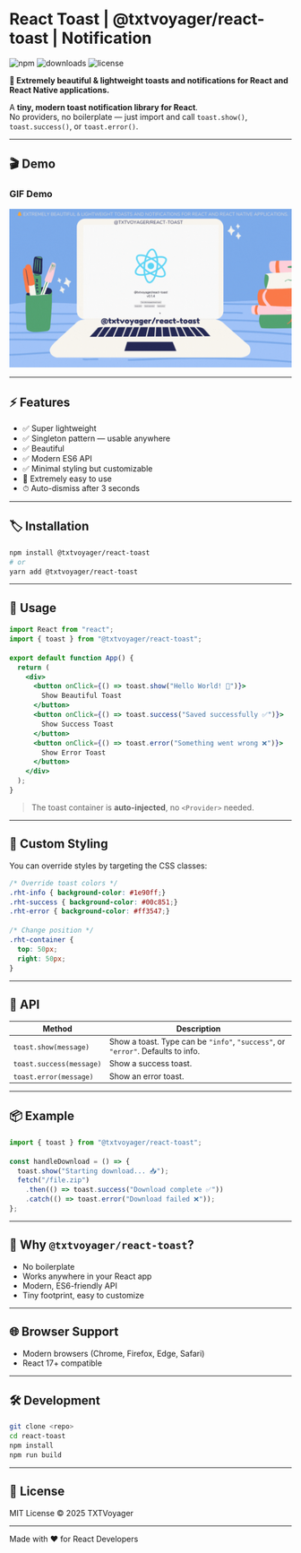 # React Toast | @txtvoyager/react-toast | Notification

![npm](https://img.shields.io/npm/v/@txtvoyager/react-toast)
![downloads](https://img.shields.io/npm/dt/@txtvoyager/react-toast)
![license](https://img.shields.io/npm/l/@txtvoyager/react-toast)

**🔔 Extremely beautiful & lightweight toasts and notifications for React and React Native applications.**

A **tiny, modern toast notification library for React**.  
No providers, no boilerplate — just import and call `toast.show()`, `toast.success()`, or `toast.error()`.

---

## 🎬 Demo

### GIF Demo
![Demo](./demo.gif?raw=true)

---

## ⚡ Features

- ✅ Super lightweight
- ✅ Singleton pattern — usable anywhere
- ✅ Beautiful
- ✅ Modern ES6 API
- ✅ Minimal styling but customizable
- 🎨 Extremely easy to use
- ⏱ Auto-dismiss after 3 seconds

---

## 🏷 Installation

```bash
npm install @txtvoyager/react-toast
# or
yarn add @txtvoyager/react-toast
````

---

## 🚀 Usage

```jsx
import React from "react";
import { toast } from "@txtvoyager/react-toast";

export default function App() {
  return (
    <div>
      <button onClick={() => toast.show("Hello World! 🎉")}>
        Show Beautiful Toast
      </button>
      <button onClick={() => toast.success("Saved successfully ✅")}>
        Show Success Toast
      </button>
      <button onClick={() => toast.error("Something went wrong ❌")}>
        Show Error Toast
      </button>
    </div>
  );
}
```

> The toast container is **auto-injected**, no `<Provider>` needed.

---

## 🎨 Custom Styling

You can override styles by targeting the CSS classes:

```css
/* Override toast colors */
.rht-info { background-color: #1e90ff;}
.rht-success { background-color: #00c851;}
.rht-error { background-color: #ff3547;}

/* Change position */
.rht-container {
  top: 50px;
  right: 50px;
}
```

---

## 🔧 API

| Method                   | Description                                                                      |
| ------------------------ | -------------------------------------------------------------------------------- |
| `toast.show(message)`    | Show a toast. Type can be `"info"`, `"success"`, or `"error"`. Defaults to info. |
| `toast.success(message)` | Show a success toast.                                                            |
| `toast.error(message)`   | Show an error toast.                                                             |

---

## 📦 Example

```jsx
import { toast } from "@txtvoyager/react-toast";

const handleDownload = () => {
  toast.show("Starting download... 📥");
  fetch("/file.zip")
    .then(() => toast.success("Download complete ✅"))
    .catch(() => toast.error("Download failed ❌"));
};
```

---

## 🎯 Why `@txtvoyager/react-toast`?

* No boilerplate
* Works anywhere in your React app
* Modern, ES6-friendly API
* Tiny footprint, easy to customize

---

## 🌐 Browser Support

* Modern browsers (Chrome, Firefox, Edge, Safari)
* React 17+ compatible

---

## 🛠 Development

```bash
git clone <repo>
cd react-toast
npm install
npm run build
```

---

## 📜 License

MIT License © 2025 TXTVoyager

---

Made with ❤️ for React Developers
